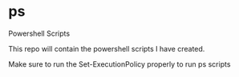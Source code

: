 ps
==

Powershell Scripts

This repo will contain the powershell scripts I have created.

Make sure to run the Set-ExecutionPolicy properly to run ps scripts
